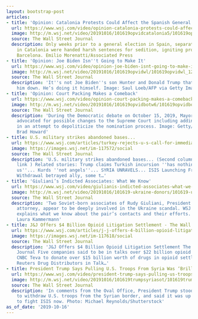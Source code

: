 ```yaml
---
layout: bootstrap-post
articles:
- title: 'Opinion: Catalonia Protests Could Affect the Spanish General Election'
  url: https://www.wsj.com/video/opinion-catalonia-protests-could-affect-the-spanish-general-election/448FDBB9-BF71-4B1F-B9E3-640CBC9ED8D4.html
  image: http://m.wsj.net/video/20191016/101619opvidcatalonia5/101619opvidcatalonia5_1280x720.jpg
  source: The Wall Street Journal
  description: Only weeks prior to a general election in Spain, separatist leaders
    in Catalonia were handed harsh sentences for sedition, igniting protests across
    Barcelona. Emilio Morenatti/Associated Press
- title: 'Opinion: Joe Biden Isn''t Going to Make It'
  url: https://www.wsj.com/video/opinion-joe-biden-isnt-going-to-make-it/18132F4B-7318-4DF7-A48A-4E2080889C6B.html
  image: http://m.wsj.net/video/20191016/101619opvidwl/101619opvidwl_1280x720.jpg
  source: The Wall Street Journal
  description: 'It''s not Joe Biden''s son Hunter and Donald Trump that are dragging
    him down. He’s doing it himself. Image: Saul Loeb/AFP via Getty Images'
- title: 'Opinion: Court Packing Makes a Comeback'
  url: https://www.wsj.com/video/opinion-court-packing-makes-a-comeback/0562B7FA-03FA-4116-B61D-A1A094B69733.html
  image: http://m.wsj.net/video/20191016/101619opvidbotw6/101619opvidbotw6_1280x720.jpg
  source: The Wall Street Journal
  description: 'During the Democratic debate on October 15, 2019, Mayor Pete Buttigieg
    advocated for possible changes to the Supreme Court including adding more Justices,
    in an attempt to depoliticize the nomination process. Image: Getty/Composite:
    Brad Howard'
- title: U.S. military strikes abandoned bases...
  url: https://www.wsj.com/articles/turkey-rejects-u-s-call-for-immediate-cease-fire-in-syria-11571219662
  image: https://images.wsj.net/im-117572/social
  source: The Wall Street Journal
  description: 'U.S. military strikes abandoned bases... (Second column, 17th story,
    link ) Related stories: Trump claims Turkish incursion ''has nothing to do with
    us''... Kurds ''not angels''... SYRIA UNRAVELS... ISIS Launching Fresh Attacks...
    Withdrawal betrayed ally, some t…'
- title: 'Giuliani’s Indicted Associates: What We Know'
  url: https://www.wsj.com/video/giulianis-indicted-associates-what-we-know/B1BF2986-15F2-46C8-B863-5369AA997005.html
  image: http://m.wsj.net/video/20191016/101619-ukraine-donors/101619-ukraine-donors_1280x720.jpg
  source: The Wall Street Journal
  description: 'Two Soviet-born associates of Rudy Giuliani, President Trump’s personal
    attorney, appear to be deeply involved in the Ukraine scandal. WSJ’s Shelby Holliday
    explains what we know about the pair’s contacts and their efforts. Photo illustration:
    Laura Kammermann'
- title: J&J Offers $4 Billion Opioid Litigation Settlement - The Wall Street Journal
  url: https://www.wsj.com/articles/j-j-offers-4-billion-opioid-litigation-settlement-11571247596
  image: https://images.wsj.net/im-117618/social
  source: The Wall Street Journal
  description: 'J&J Offers $4 Billion Opioid Litigation Settlement The Wall Street
    Journal Five companies said to be in talks over $22 billion opioid settlement
    CNBC Teva to donate over $15 billion worth of drugs in opioid settlement: source
    Reuters Drug Distributors in Talk…'
- title: President Trump Says Pulling U.S. Troops From Syria Was ‘Brilliant’
  url: https://www.wsj.com/video/president-trump-says-pulling-us-troops-from-syria-was-brilliant/D2118C4E-99EC-45C8-AA90-60A494DA5103.html
  image: http://m.wsj.net/video/20191016/101619trumpsyriasot/101619trumpsyriasot_1280x720.jpg
  source: The Wall Street Journal
  description: 'In comments from the Oval Office, President Trump stood by his decision
    to withdraw U.S. troops from the Syrian border, and said it was up to other countries
    to fight ISIS now. Photo: Michael Reynolds/Shutterstock'
as_of_date: '2019-10-16'
---
```


